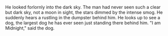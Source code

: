 He looked forlornly into the dark sky.
The man had never seen such a clear but dark sky, not a moon in sight, the stars dimmed by the intense smog.
He suddenly hears a rustling in the dumpster behind him.
He looks up to see a dog, the largest dog he has ever seen just standing there behind him.
"I am Midnight," said the dog.